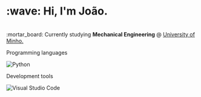 <p align = "left"> 
  <h1>:wave: Hi, I'm João.</h1>
  <br>
  :mortar_board: Currently studying <strong>Mechanical Engineering</strong> @ <a href = "https://www.uminho.pt/PT">University of Minho.</a>
</p>

<p align = "left">
  Programming languages
  
  ![Python](https://img.shields.io/badge/Python-3670A0?style=flat&logo=python&logoColor=ffdd54)
  
  Development tools

  ![Visual Studio Code](https://img.shields.io/badge/-Visual%20Studio%20Code-333333?style=flat&logo=visual-studio-code&logoColor=007ACC)
</p>

<br>

